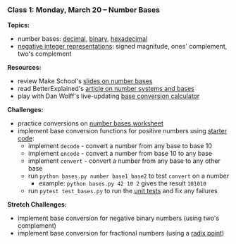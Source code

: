### Class 1: Monday, March 20 – Number Bases

**Topics:**
- number bases: [decimal], [binary], [hexadecimal]
- [negative integer representations]: signed magnitude, ones' complement, two's complement

**Resources:**
- review Make School's [slides on number bases][number bases slides]
- read BetterExplained's [article on number systems and bases][number bases article]
- play with Dan Wolff's live-updating [base conversion calculator]

**Challenges:**
- practice conversions on [number bases worksheet]
- implement base conversion functions for positive numbers using [starter code]:
    - implement `decode` - convert a number from any base to base 10
    - implement `encode` - convert a number from base 10 to any base
    - implement `convert` - convert a number from any base to any other base
    - run `python bases.py number base1 base2` to test `convert` on a number
        - example: `python bases.py 42 10 2` gives the result `101010`
    - run `pytest test_bases.py` to run the [unit tests] and fix any failures

**Stretch Challenges:**
- implement base conversion for negative binary numbers (using two's complement)
- implement base conversion for fractional numbers (using a [radix point])

[decimal]: https://en.wikipedia.org/wiki/Decimal
[binary]: https://en.wikipedia.org/wiki/Binary_number
[hexadecimal]: https://en.wikipedia.org/wiki/Hexadecimal
[negative integer representations]: https://en.wikipedia.org/wiki/Signed_number_representations
[radix point]: https://en.wikipedia.org/wiki/Radix_point

[number bases slides]: slides/NumberBases.pdf
[number bases worksheet]: slides/NumberBasesWorksheet.pdf
[number bases article]: https://betterexplained.com/articles/numbers-and-bases/
[base conversion calculator]: https://baseconvert.com/

[starter code]: source/bases.py
[unit tests]: source/test_bases.py
